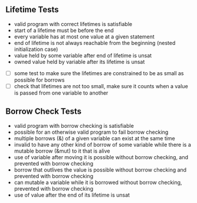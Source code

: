 ## Lifetime Tests

- valid program with correct lifetimes is satisfiable
- start of a lifetime must be before the end
- every variable has at most one value at a given statement
- end of lifetime is not always reachable from the beginning (nested initialization case)
- value held by some variable after end of lifetime is unsat
- owned value held by variable after its lifetime is unsat

- [ ] some test to make sure the lifetimes are constrained to be as small as possible for borrows
- [ ] check that lifetimes are not too small, make sure it counts when a value is passed from one variable to another

## Borrow Check Tests

- valid program with borrow checking is satisfiable
- possible for an otherwise valid program to fail borrow checking
- multiple borrows (&) of a given variable can exist at the same time
- invalid to have any other kind of borrow of some variable while there is a mutable borrow (&mut) to it that is alive
- use of variable after moving it is possible without borrow checking, and prevented with borrow checking
- borrow that outlives the value is possible without borrow checking and prevented with borrow checking
- can mutable a variable while it is borrowed without borrow checking, prevented with borrow checking
- use of value after the end of its lifetime is unsat
